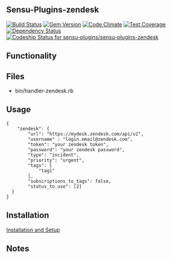 ## Sensu-Plugins-zendesk

[ ![Build Status](https://travis-ci.org/sensu-plugins/sensu-plugins-zendesk.svg?branch=master)](https://travis-ci.org/sensu-plugins/sensu-plugins-zendesk)
[![Gem Version](https://badge.fury.io/rb/sensu-plugins-zendesk.svg)](http://badge.fury.io/rb/sensu-plugins-zendesk)
[![Code Climate](https://codeclimate.com/github/sensu-plugins/sensu-plugins-zendesk/badges/gpa.svg)](https://codeclimate.com/github/sensu-plugins/sensu-plugins-zendesk)
[![Test Coverage](https://codeclimate.com/github/sensu-plugins/sensu-plugins-zendesk/badges/coverage.svg)](https://codeclimate.com/github/sensu-plugins/sensu-plugins-zendesk)
[![Dependency Status](https://gemnasium.com/sensu-plugins/sensu-plugins-zendesk.svg)](https://gemnasium.com/sensu-plugins/sensu-plugins-zendesk)
[![Codeship Status for sensu-plugins/sensu-plugins-zendesk](https://codeship.com/projects/de182970-e203-0132-9c61-4ea0dd54b93d/status?branch=master)](https://codeship.com/projects/81356)

## Functionality

## Files
 * bin/handler-zendesk.rb

## Usage

```
{
    "zendesk": {
        "url": "https://mydesk.zendesk.com/api/v2",
        "username" : "login.email@zendesk.com",
        "token": "your zendesk token",
        "password": "your zendesk password",
        "type": "incident",
        "priority": "urgent",
        "tags": [
            "tag1"
        ],
        "subscriptions_to_tags": false,
        "status_to_use": [2]
  }
}
```
## Installation

[Installation and Setup](https://github.com/sensu-plugins/documentation/blob/master/user_docs/installation_instructions.md)


## Notes
